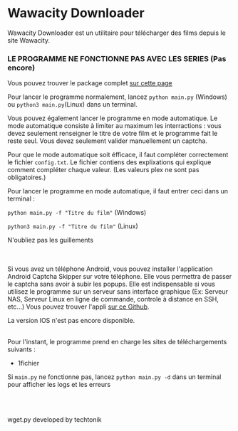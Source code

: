 # Wawacity Downloader

Wawacity Downloader est un utilitaire pour télécharger des films depuis le site Wawacity.

### LE PROGRAMME NE FONCTIONNE PAS AVEC LES SERIES (Pas encore)

Vous pouvez trouver le package complet 
<a href="https://github.com/teo-ldsm/Wawacity_Downloader/releases/latest">
sur cette page
</a>

Pour lancer le programme normalement, lancez ```python main.py``` (Windows) ou ```python3 main.py```(Linux) dans un terminal.

Vous pouvez également lancer le programme en mode automatique. Le mode automatique consiste à limiter au maximum les interractions : vous devez seulement renseigner le titre de votre film et le programme fait le reste seul. Vous devez seulement valider manuellement un captcha.

Pour que le mode automatique soit éfficace, il faut compléter correctement le fichier ```config.txt```. Le fichier contiens des explixations qui explique comment compléter chaque valeur. (Les valeurs plex ne sont pas obligatoires.)

Pour lancer le programme en mode automatique, il faut entrer ceci dans un terminal :

```python main.py -f "Titre du film"``` (Windows)

```python3 main.py -f "Titre du film"``` (Linux)

N'oubliez pas les guillements


<br>
<br>
Si vous avez un téléphone Android, vous pouvez installer l'application 
Android Captcha Skipper sur votre téléphone. Elle vous permettra de passer le captcha sans avoir à subir les popups. Elle est indispensable si vous utilisez le programme sur un serveur sans interface graphique (Ex: Serveur NAS, Serveur Linux en ligne de commande, controle à distance en SSH, etc...) Vous pouvez trouver l'appli 
<a href="https://github.com/teo-ldsm/CaptchaSkipper/releases/latest">sur ce 
Github</a>.

La version IOS n'est pas encore disponible.

<br>
Pour l'instant, le programme prend en charge les sites de téléchargements suivants :

- 1fichier

Si ```main.py``` ne fonctionne pas, lancez ```python main.py -d``` dans 
un terminal pour afficher les logs et les erreurs

<br>
<br>

wget.py developed by techtonik
